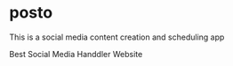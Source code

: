 # posto

This is a social media content creation and scheduling app

Best Social Media Handdler Website 

